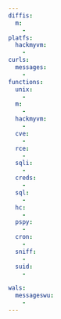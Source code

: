 ```yaml
---
diffis:
  m:
    -
platfs:
  hackmyvm:
    -
curls:
  messages:
    -
functions:
  unix:
    -
  m:
    -
  hackmyvm:
    -
  cve:
    -
  rce:
    -
  sqli:
    -
  creds:
    -
  sql:
    -
  hc:
    -
  pspy:
    -
  cron:
    -
  sniff:
    -
  suid:
    -

wals:
  messageswu:
    -
---
```

